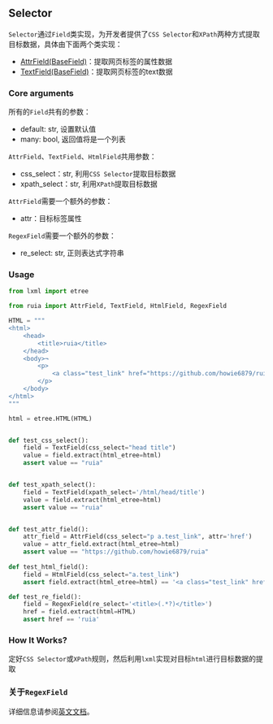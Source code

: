 ## Selector

`Selector`通过`Field`类实现，为开发者提供了`CSS Selector`和`XPath`两种方式提取目标数据，具体由下面两个类实现：
- [AttrField(BaseField)](https://github.com/howie6879/ruia/blob/master/ruia/field.py)：提取网页标签的属性数据
- [TextField(BaseField)](https://github.com/howie6879/ruia/blob/master/ruia/field.py)：提取网页标签的text数据

### Core arguments

所有的`Field`共有的参数：
- default: str, 设置默认值
- many: bool, 返回值将是一个列表

`AttrField`、`TextField`、`HtmlField`共用参数：
- css_select：str, 利用`CSS Selector`提取目标数据
- xpath_select：str, 利用`XPath`提取目标数据

`AttrField`需要一个额外的参数：
- attr：目标标签属性

`RegexField`需要一个额外的参数：
- re_select: str, 正则表达式字符串

### Usage

```python
from lxml import etree

from ruia import AttrField, TextField, HtmlField, RegexField

HTML = """
<html>
    <head>
        <title>ruia</title>
    </head>
    <body>¬
        <p>
            <a class="test_link" href="https://github.com/howie6879/ruia">hello github.</a>
        </p>
    </body>
</html>
"""

html = etree.HTML(HTML)


def test_css_select():
    field = TextField(css_select="head title")
    value = field.extract(html_etree=html)
    assert value == "ruia"


def test_xpath_select():
    field = TextField(xpath_select='/html/head/title')
    value = field.extract(html_etree=html)
    assert value == "ruia"


def test_attr_field():
    attr_field = AttrField(css_select="p a.test_link", attr='href')
    value = attr_field.extract(html_etree=html)
    assert value == "https://github.com/howie6879/ruia"
    
def test_html_field():
    field = HtmlField(css_select="a.test_link")
    assert field.extract(html_etree=html) == '<a class="test_link" href="https://github.com/howie6879/ruia">hello github.</a>'

def test_re_field():
    field = RegexField(re_select='<title>(.*?)</title>')
    href = field.extract(html=HTML)
    assert href == 'ruia'

```

### How It Works?
定好`CSS Selector`或`XPath`规则，然后利用`lxml`实现对目标`html`进行目标数据的提取

### 关于`RegexField`

详细信息请参阅[英文文档][fields_doc_en]。
 
[fields_doc_en]: https://github.com/howie6879/ruia/blob/master/docs/en/topics/selector.md